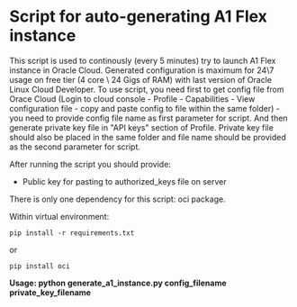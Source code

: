 # Script for auto-generating A1 Flex instance

This script is used to continously (every 5 minutes) try to launch A1 Flex instance in Oracle Cloud.
Generated configuration is maximum for 24\7 usage on free tier (4 core \ 24 Gigs of RAM) with last version of Oracle Linux Cloud Developer.
To use script, you need first to get config file from Orace Cloud (Login to cloud console - Profile - 
Capabilities - View configuration file - copy and paste config to file within the same folder) - you need
to provide config file name as first parameter for script.
And then generate private key file in "API keys" section of Profile. Private key file should also be
placed in the same folder and file name should be provided as the second parameter for script.

After running the script you should provide:
- Public key for pasting to authorized_keys file on server


There is only one dependency for this script: oci package.

Within virtual environment:


`pip install -r requirements.txt`

or  

`pip install oci`

**Usage: python generate_a1_instance.py config_filename private_key_filename**
